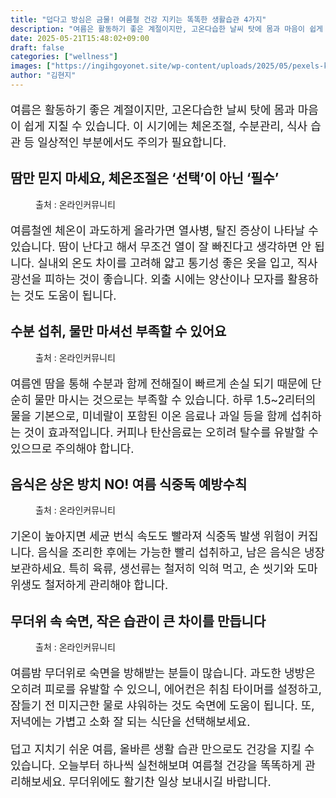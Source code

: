 ```yaml
---
title: "덥다고 방심은 금물! 여름철 건강 지키는 똑똑한 생활습관 4가지"
description: "여름은 활동하기 좋은 계절이지만, 고온다습한 날씨 탓에 몸과 마음이 쉽게 지칠 수 있습니다. 이 시기에는 체온조절, 수분관리, 식사 습관 등 일상적인 부분에서도 주의가 필요합니다."
date: 2025-05-21T15:48:02+09:00
draft: false
categories: ["wellness"]
images: ["https://ingihgoyonet.site/wp-content/uploads/2025/05/pexels-ketut-subiyanto-4719950-1024x683.jpg", "https://ingihgoyonet.site/wp-content/uploads/2025/05/pexels-fotios-photos-1346155-1024x683.jpg", "https://ingihgoyonet.site/wp-content/uploads/2025/05/pexels-polina-tankilevitch-5418583-683x1024.jpg", "https://ingihgoyonet.site/wp-content/uploads/2025/05/pexels-ella-olsson-572949-1640777-1-1024x683.jpg"]
author: "김현지"
---
```


<p style="font-size:18px">여름은 활동하기 좋은 계절이지만, 고온다습한 날씨 탓에 몸과 마음이 쉽게 지칠 수 있습니다. 이 시기에는 체온조절, 수분관리, 식사 습관 등 일상적인 부분에서도 주의가 필요합니다.</p> <h2 >땀만 믿지 마세요, 체온조절은 ‘선택’이 아닌 ‘필수’</h2> <figure ><img src="https://ingihgoyonet.site/wp-content/uploads/2025/05/pexels-ketut-subiyanto-4719950-1024x683.jpg" alt="" style="aspect-ratio:16/9;object-fit:cover"/><figcaption >출처 : 온라인커뮤니티</figcaption></figure> <p style="font-size:18px">여름철엔 체온이 과도하게 올라가면 열사병, 탈진 증상이 나타날 수 있습니다. 땀이 난다고 해서 무조건 열이 잘 빠진다고 생각하면 안 됩니다. 실내외 온도 차이를 고려해 얇고 통기성 좋은 옷을 입고, 직사광선을 피하는 것이 좋습니다. 외출 시에는 양산이나 모자를 활용하는 것도 도움이 됩니다.</p> <h2 >수분 섭취, 물만 마셔선 부족할 수 있어요</h2> <figure ><img src="https://ingihgoyonet.site/wp-content/uploads/2025/05/pexels-fotios-photos-1346155-1024x683.jpg" alt="" style="aspect-ratio:16/9;object-fit:cover"/><figcaption >출처 : 온라인커뮤니티</figcaption></figure> <p style="font-size:18px">여름엔 땀을 통해 수분과 함께 전해질이 빠르게 손실 되기 때문에 단순히 물만 마시는 것으로는 부족할 수 있습니다. 하루 1.5~2리터의 물을 기본으로, 미네랄이 포함된 이온 음료나 과일 등을 함께 섭취하는 것이 효과적입니다. 커피나 탄산음료는 오히려 탈수를 유발할 수 있으므로 주의해야 합니다.</p> <h2 >음식은 상온 방치 NO! 여름 식중독 예방수칙</h2> <figure ><img src="https://ingihgoyonet.site/wp-content/uploads/2025/05/pexels-polina-tankilevitch-5418583-683x1024.jpg" alt="" style="aspect-ratio:16/9;object-fit:cover"/><figcaption >출처 : 온라인커뮤니티</figcaption></figure> <p style="font-size:18px">기온이 높아지면 세균 번식 속도도 빨라져 식중독 발생 위험이 커집니다. 음식을 조리한 후에는 가능한 빨리 섭취하고, 남은 음식은 냉장 보관하세요. 특히 육류, 생선류는 철저히 익혀 먹고, 손 씻기와 도마 위생도 철저하게 관리해야 합니다.</p> <h2 >무더위 속 숙면, 작은 습관이 큰 차이를 만듭니다</h2> <figure ><img src="https://ingihgoyonet.site/wp-content/uploads/2025/05/pexels-ella-olsson-572949-1640777-1-1024x683.jpg" alt="" style="aspect-ratio:16/9;object-fit:cover"/><figcaption >출처 : 온라인커뮤니티</figcaption></figure> <p style="font-size:18px">여름밤 무더위로 숙면을 방해받는 분들이 많습니다. 과도한 냉방은 오히려 피로를 유발할 수 있으니, 에어컨은 취침 타이머를 설정하고, 잠들기 전 미지근한 물로 샤워하는 것도 숙면에 도움이 됩니다. 또, 저녁에는 가볍고 소화 잘 되는 식단을 선택해보세요.</p> <p style="font-size:18px">덥고 지치기 쉬운 여름, 올바른 생활 습관 만으로도 건강을 지킬 수 있습니다. 오늘부터 하나씩 실천해보며 여름철 건강을 똑똑하게 관리해보세요. 무더위에도 활기찬 일상 보내시길 바랍니다.</p>